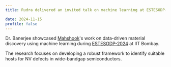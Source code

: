 ```yaml
---
title: Rudra delivered an invited talk on machine learning at ESTESODP-2024, IIT-Bombay

date: 2024-11-15
profile: false
---
```

Dr. Banerjee showcased [Mahshook](../../authors/Mahshook)'s work on data-driven material discovery using machine learning
during  [ESTESODP-2024](https://www.mems.iitb.ac.in/estesodp-2024/) at IIT Bombay.
<!--more-->
The research focuses on developing a robust framework to identify suitable hosts for NV defects in
wide-bandgap semiconductors.
